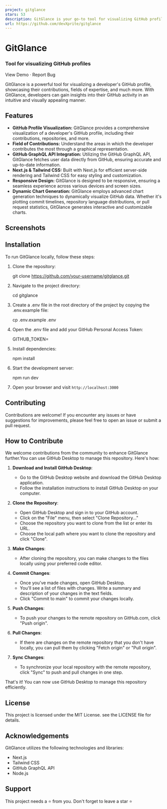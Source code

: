 ```yaml
---
project: gitglance
stars: 53
description: GitGlance is your go-to tool for visualizing GitHub profiles. Gain insights into your contributions, expertise, and community engagement with intuitive visualizations.
url: https://github.com/devXprite/gitglance
---
```


GitGlance
=========

### Tool for visualizing GitHub profiles

View Demo · Report Bug

  

GitGlance is a powerful tool for visualizing a developer's GitHub profile, showcasing their contributions, fields of expertise, and much more. With GitGlance, developers can gain insights into their GitHub activity in an intuitive and visually appealing manner.

Features
--------

-   **GitHub Profile Visualization:** GitGlance provides a comprehensive visualization of a developer's GitHub profile, including their contributions, repositories, and more.
-   **Field of Contributions:** Understand the areas in which the developer contributes the most through a graphical representation.
-   **GitHub GraphQL API Integration:** Utilizing the GitHub GraphQL API, GitGlance fetches user data directly from GitHub, ensuring accurate and up-to-date information.
-   **Next.js & Tailwind CSS:** Built with Next.js for efficient server-side rendering and Tailwind CSS for easy styling and customization.
-   **Responsive Design:** GitGlance is designed to be responsive, ensuring a seamless experience across various devices and screen sizes.
-   **Dynamic Chart Generation:** GitGlance employs advanced chart generation techniques to dynamically visualize GitHub data. Whether it's plotting commit timelines, repository language distributions, or pull request statistics, GitGlance generates interactive and customizable charts.

Screenshots
-----------

Installation
------------

To run GitGlance locally, follow these steps:

1.  Clone the repository:
    
     git clone https://github.com/your-username/gitglance.git
    
2.  Navigate to the project directory:
    
    cd gitglance
    
3.  Create a .env file in the root directory of the project by copying the .env.example file:
    
    cp .env.example .env
    
4.  Open the .env file and add your GitHub Personal Access Token:
    
     GITHUB\_TOKEN=
    
5.  Install dependencies:
    
    npm install
    
6.  Start the development server:
    
    npm run dev
    
7.  Open your browser and visit `http://localhost:3000`
    

Contributing
------------

Contributions are welcome! If you encounter any issues or have suggestions for improvements, please feel free to open an issue or submit a pull request.

How to Contribute
-----------------

We welcome contributions from the community to enhance GitGlance further.You can use GitHub Desktop to manage this repository. Here's how:

1.  **Download and Install GitHub Desktop**:
    
    -   Go to the GitHub Desktop website and download the GitHub Desktop application.
    -   Follow the installation instructions to install GitHub Desktop on your computer.
2.  **Clone the Repository**:
    
    -   Open GitHub Desktop and sign in to your GitHub account.
    -   Click on the "File" menu, then select "Clone Repository..."
    -   Choose the repository you want to clone from the list or enter its URL.
    -   Choose the local path where you want to clone the repository and click "Clone".
3.  **Make Changes**:
    
    -   After cloning the repository, you can make changes to the files locally using your preferred code editor.
4.  **Commit Changes**:
    
    -   Once you've made changes, open GitHub Desktop.
    -   You'll see a list of files with changes. Write a summary and description of your changes in the text fields.
    -   Click "Commit to main" to commit your changes locally.
5.  **Push Changes**:
    
    -   To push your changes to the remote repository on GitHub.com, click "Push origin".
6.  **Pull Changes**:
    
    -   If there are changes on the remote repository that you don't have locally, you can pull them by clicking "Fetch origin" or "Pull origin".
7.  **Sync Changes**:
    
    -   To synchronize your local repository with the remote repository, click "Sync" to push and pull changes in one step.

That's it! You can now use GitHub Desktop to manage this repository efficiently.

License
-------

This project is licensed under the MIT License. see the LICENSE file for details.

Acknowledgements
----------------

GitGlance utilizes the following technologies and libraries:

-   Next.js
-   Tailwind CSS
-   GitHub GraphQL API
-   Node.js

Support
-------

This project needs a ⭐️ from you. Don't forget to leave a star ⭐️
